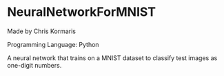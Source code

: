 # NeuralNetworkForMNIST

Made by Chris Kormaris

Programming Language: Python

A neural network that trains on a MNIST dataset to classify test images as one-digit numbers.
